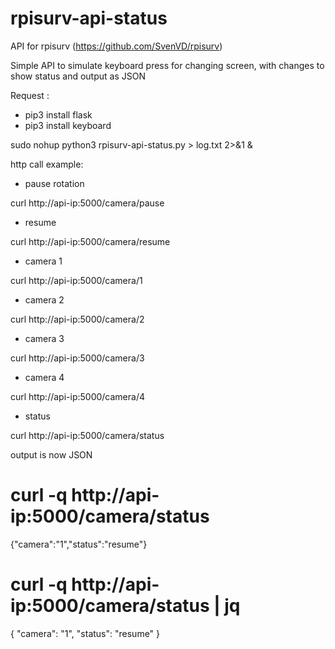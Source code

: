 # rpisurv-api-status
API for rpisurv (https://github.com/SvenVD/rpisurv)

Simple API to simulate keyboard press for changing screen, with changes to show status and output as JSON

Request :
* pip3 install flask
* pip3 install keyboard

sudo nohup python3 rpisurv-api-status.py > log.txt 2>&1 &

http call example:

* pause rotation

curl http://api-ip:5000/camera/pause 

* resume

curl http://api-ip:5000/camera/resume

* camera 1

curl http://api-ip:5000/camera/1

* camera 2

curl http://api-ip:5000/camera/2

* camera 3

curl http://api-ip:5000/camera/3

* camera 4

curl http://api-ip:5000/camera/4

* status

curl http://api-ip:5000/camera/status


output is now JSON

# curl -q http://api-ip:5000/camera/status
{"camera":"1","status":"resume"}

# curl -q http://api-ip:5000/camera/status | jq
{
  "camera": "1",
  "status": "resume"
}


